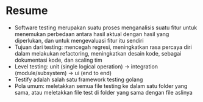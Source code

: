 # Resume

- Software testing merupakan suatu proses menganalisis suatu fitur untuk menemukan perbedaan antara hasil aktual dengan hasil yang diperlukan, dan untuk mengevaluasi fitur itu sendiri
- Tujuan dari testing: mencegah regresi, meningkatkan rasa percaya diri dalam melakukan refactoring, meningkatkan desain kode, sebagai dokumentasi kode, dan scaling tim
- Level testing: unit (single logical operation) -> integration (module/subsystem) -> ui (end to end)
- Testify adalah salah satu framework testing golang
- Pola umum: meletakkan semua file testing ke dalam satu folder yang sama, atau meletakkan file test di folder yang sama dengan file aslinya